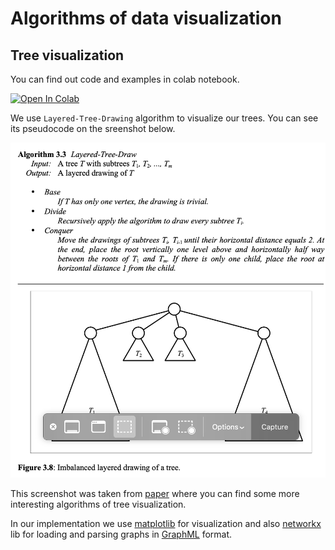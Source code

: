 # Algorithms of data visualization

## Tree visualization

You can find out code and examples in colab notebook.

[![Open In Colab](https://colab.research.google.com/assets/colab-badge.svg)](https://colab.research.google.com/github/NikitaSikalov/DataViz/blob/main/TreeViz.ipynb)

We use `Layered-Tree-Drawing` algorithm to visualize our trees. You can see its pseudocode on the sreenshot below.

![Algorighm](./assets/1.png)

This screenshot was taken from [paper](https://www.csd.uoc.gr/~hy583/papers/ch8.pdf) where you can find some more interesting algorithms of tree visualization.

In our implementation we use [matplotlib](https://matplotlib.org/) for visualization and also [networkx](https://networkx.org/) lib for loading and parsing graphs in [GraphML](https://en.wikipedia.org/wiki/GraphML) format.
